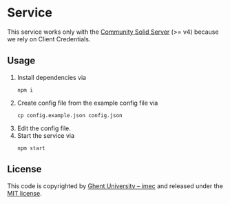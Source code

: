 # Service

This service works only with the [Community Solid Server](https://github.com/CommunitySolidServer/CommunitySolidServer) (>= v4) because 
we rely on Client Credentials. 

## Usage

1. Install dependencies via
   ```shell
   npm i
   ```
2. Create config file from the example config file via
   ```shell
   cp config.example.json config.json
   ```
3. Edit the config file.
4. Start the service via
   ```shell
   npm start
   ```
   
## License

This code is copyrighted by [Ghent University – imec](http://idlab.ugent.be/) and
released under the [MIT license](http://opensource.org/licenses/MIT).

